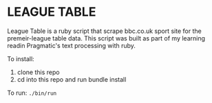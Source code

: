 # LEAGUE TABLE

League Table is a ruby script that scrape bbc.co.uk sport site for the premeir-league table data. This script was built as part of my learning readin Pragmatic's text processing with ruby.

To install:
1. clone this repo
2. cd into this repo and run bundle install

To run:
`./bin/run`
